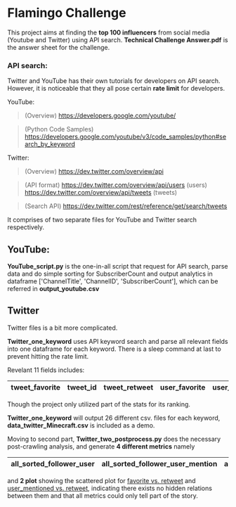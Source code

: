 # Flamingo Challenge
This project aims at finding the **top 100 influencers** from social media (Youtube and Twitter) using API search.
**Technical Challenge Answer.pdf** is the answer sheet for the challenge.

### API search:
Twitter and YouTube has their own tutorials for developers on API search. However, it is noticeable that they all pose certain **rate limit** for developers.

YouTube: 
> (Overview) https://developers.google.com/youtube/

> (Python Code Samples) https://developers.google.com/youtube/v3/code_samples/python#search_by_keyword

Twitter: 
> (Overview) https://dev.twitter.com/overview/api

> (API format) https://dev.twitter.com/overview/api/users (users) https://dev.twitter.com/overview/api/tweets (tweets)

> (Search API) https://dev.twitter.com/rest/reference/get/search/tweets

It comprises of two separate files for YouTube and Twitter search respectively.

## YouTube:

**YouTube_script.py** is the one-in-all script that request for API search, parse data and do simple sorting for SubscriberCount
and output analytics in dataframe ['ChannelTitle', 'ChannelID', 'SubscriberCount'], which can be referred in **output_youtube.csv**

## Twitter

Twitter files is a bit more complicated.

**Twitter_one_keyword** uses API keyword search and parse all relevant fields into one dataframe for each keyword. There is a sleep command at last to prevent hitting the rate limit.

Revelant 11 fields includes:

tweet_favorite | tweet_id	 | tweet_retweet | user_favorite |	user_follower	| user_friend | user_mention_id	| user_mention_screen_name |	user_mention_statuses	| user_screen_name	| user_statuses
--- | --- | --- | --- | --- | --- | --- | --- | --- | --- | --- |


Though the project only utilized part of the stats for its ranking.

**Twitter_one_keyword** will output 26 different csv. files for each keyword, **data_twitter_Minecraft.csv** is included as a demo.

Moving to second part, **Twitter_two_postprocess.py** does the necessary post-crawling analysis, and generate **4 different metrics** namely

all_sorted_follower_user |all_sorted_follower_user_mention | all_user_retweet_count | all_user_mention_count
--- | --- | --- | --- 

and **2 plot** showing the scattered plot for [favorite vs. retweet](https://github.com/yang0339/Python3-FlamingoChallenge-Twitter-Youtube-API/blob/master/Twitter/figure_1_retweet_vs_fav.png) and [user_mentioned vs. retweet](https://github.com/yang0339/Python3-FlamingoChallenge-Twitter-Youtube-API/blob/master/Twitter/figure_2_user_mentioned_vs_retweet.png), indicating there exists no hidden relations between them and that all metrics could only tell part of the story.

